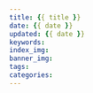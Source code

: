 ```yaml
---
title: {{ title }}
date: {{ date }}
updated: {{ date }}
keywords:
index_img:
banner_img:
tags:
categories:
---
```

